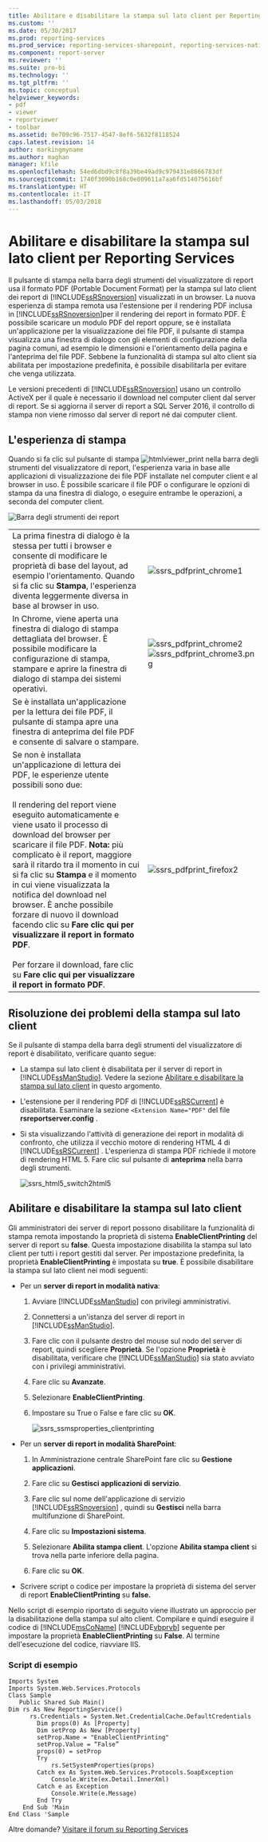 ```yaml
---
title: Abilitare e disabilitare la stampa sul lato client per Reporting Services | Microsoft Docs
ms.custom: ''
ms.date: 05/30/2017
ms.prod: reporting-services
ms.prod_service: reporting-services-sharepoint, reporting-services-native
ms.component: report-server
ms.reviewer: ''
ms.suite: pro-bi
ms.technology: ''
ms.tgt_pltfrm: ''
ms.topic: conceptual
helpviewer_keywords:
- pdf
- viewer
- reportviewer
- toolbar
ms.assetid: 0e709c96-7517-4547-8ef6-5632f8118524
caps.latest.revision: 14
author: markingmyname
ms.author: maghan
manager: kfile
ms.openlocfilehash: 54ed6dbd9c8f8a39be49ad9c979431e8666783df
ms.sourcegitcommit: 1740f3090b168c0e809611a7aa6fd514075616bf
ms.translationtype: HT
ms.contentlocale: it-IT
ms.lasthandoff: 05/03/2018
---
```

# <a name="enable-and-disable-client-side-printing-for-reporting-services"></a>Abilitare e disabilitare la stampa sul lato client per Reporting Services

  Il pulsante di stampa nella barra degli strumenti del visualizzatore di report usa il formato PDF (Portable Document Format) per la stampa sul lato client dei report di [!INCLUDE[ssRSnoversion](../../includes/ssrsnoversion-md.md)] visualizzati in un browser. La nuova esperienza di stampa remota usa l'estensione per il rendering PDF inclusa in [!INCLUDE[ssRSnoversion](../../includes/ssrsnoversion-md.md)]per il rendering dei report in formato PDF. È possibile scaricare un modulo PDF del report oppure, se è installata un'applicazione per la visualizzazione dei file PDF, il pulsante di stampa visualizza una finestra di dialogo con gli elementi di configurazione della pagina comuni, ad esempio le dimensioni e l'orientamento della pagina e l'anteprima del file PDF. Sebbene la funzionalità di stampa sul alto client sia abilitata per impostazione predefinita, è possibile disabilitarla per evitare che venga utilizzata.  
  
 Le versioni precedenti di [!INCLUDE[ssRSnoversion](../../includes/ssrsnoversion-md.md)] usano un controllo ActiveX per il quale è necessario il download nel computer client dal server di report. Se si aggiorna il server di report a SQL Server 2016, il controllo di stampa non viene rimosso dal server di report né dai computer client.  

##  <a name="bkmk_clientside_printexpereince"></a> L'esperienza di stampa  
 Quando si fa clic sul pulsante di stampa ![htmlviewer_print](../../reporting-services/report-server/media/htmlviewer-print.png "htmlviewer_print") nella barra degli strumenti del visualizzatore di report, l'esperienza varia in base alle applicazioni di visualizzazione dei file PDF installate nel computer client e al browser in uso.   È possibile scaricare il file PDF o configurare le opzioni di stampa da una finestra di dialogo, o eseguire entrambe le operazioni, a seconda del computer client.  
  
 ![Barra degli strumenti dei report](../../reporting-services/media/ssrs-htmlviewer-toolbar.png "Barra degli strumenti dei report")  
  
|||  
|-|-|  
|La prima finestra di dialogo è la stessa per tutti i browser e consente di modificare le proprietà di base del layout, ad esempio l'orientamento. Quando si fa clic su **Stampa**, l'esperienza diventa leggermente diversa in base al browser in uso.|![ssrs_pdfprint_chrome1](../../reporting-services/report-server/media/ssrs-pdfprint-chrome1.png "ssrs_pdfprint_chrome1")|  
|In Chrome, viene aperta una finestra di dialogo di stampa dettagliata del browser.   È possibile modificare la configurazione di stampa, stampare e aprire la finestra di dialogo di stampa dei sistemi operativi.|![ssrs_pdfprint_chrome2](../../reporting-services/report-server/media/ssrs-pdfprint-chrome2.png "ssrs_pdfprint_chrome2") ![ssrs_pdfprint_chrome3.png](../../reporting-services/report-server/media/ssrs-pdfprint-chrome3-png.png "ssrs_pdfprint_chrome3.png")|  
|Se è installata un'applicazione per la lettura dei file PDF, il pulsante di stampa apre una finestra di anteprima del file PDF e consente di salvare o stampare.||  
|Se non è installata un'applicazione di lettura dei PDF, le esperienze utente possibili sono due:<br /><br /> Il rendering del report viene eseguito automaticamente e viene usato il processo di download del browser per scaricare il file PDF.   **Nota:** più complicato è il report, maggiore sarà il ritardo tra il momento in cui si fa clic su **Stampa** e il momento in cui viene visualizzata la notifica del download nel browser. È anche possibile forzare di nuovo il download facendo clic su **Fare clic qui per visualizzare il report in formato PDF**.<br /><br /> Per forzare il download, fare clic su **Fare clic qui per visualizzare il report in formato PDF**.|![ssrs_pdfprint_firefox2](../../reporting-services/report-server/media/ssrs-pdfprint-firefox2.png "ssrs_pdfprint_firefox2")|  
  
##  <a name="bkmk_troubleshoot_clientsideprinting"></a> Risoluzione dei problemi della stampa sul lato client  
 Se il pulsante di stampa della barra degli strumenti del visualizzatore di report è disabilitato, verificare quanto segue:  
  
-   La stampa sul lato client è disabilitata per il server di report in [!INCLUDE[ssManStudio](../../includes/ssmanstudio-md.md)]. Vedere la sezione  [Abilitare e disabilitare la stampa sul lato client](#bkmk_enable) in questo argomento.  
  
-   L'estensione per il rendering PDF di [!INCLUDE[ssRSCurrent](../../includes/ssrscurrent-md.md)] è disabilitata. Esaminare la sezione `<Extension Name="PDF"` del file **rsreportserver.config** .  
  
-   Si sta visualizzando l'attività di generazione dei report in modalità di confronto, che utilizza il vecchio motore di rendering HTML 4 di [!INCLUDE[ssRSCurrent](../../includes/ssrscurrent-md.md)] . L'esperienza di stampa PDF richiede il motore di rendering HTML 5.  Fare clic sul pulsante di **anteprima** nella barra degli strumenti.  
  
     ![ssrs_html5_switch2html5](../../reporting-services/report-server/media/ssrs-html5-switch2html5.png "ssrs_html5_switch2html5")  
  
##  <a name="bkmk_enable"></a> Abilitare e disabilitare la stampa sul lato client  
 Gli amministratori dei server di report possono disabilitare la funzionalità di stampa remota impostando la proprietà di sistema **EnableClientPrinting** del server di report su **false**. Questa impostazione disabilita la stampa sul lato client per tutti i report gestiti dal server. Per impostazione predefinita, la proprietà **EnableClientPrinting** è impostata su **true**. È possibile disabilitare la stampa sul lato client nei modi seguenti:  
  
-   Per un **server di report in modalità nativa**:  
  
    1.  Avviare [!INCLUDE[ssManStudio](../../includes/ssmanstudio-md.md)] con privilegi amministrativi.  
  
    2.  Connettersi a un'istanza del server di report in [!INCLUDE[ssManStudio](../../includes/ssmanstudio-md.md)].  
  
    3.  Fare clic con il pulsante destro del mouse sul nodo del server di report, quindi scegliere **Proprietà**. Se l'opzione **Proprietà** è disabilitata, verificare che [!INCLUDE[ssManStudio](../../includes/ssmanstudio-md.md)] sia stato avviato con i privilegi amministrativi.  
  
    4.  Fare clic su **Avanzate**.  
  
    5.  Selezionare **EnableClientPrinting**.  
  
    6.  Impostare su True o False e fare clic su **OK**.  
  
         ![ssrs_ssmsproperties_clientprinting](../../reporting-services/report-server/media/ssrs-ssmsproperties-clientprinting.png "ssrs_ssmsproperties_clientprinting")  
  
-   Per un **server di report in modalità SharePoint**:  
  
    1.  In Amministrazione centrale SharePoint fare clic su **Gestione applicazioni**.  
  
    2.  Fare clic su **Gestisci applicazioni di servizio**.  
  
    3.  Fare clic sul nome dell'applicazione di servizio [!INCLUDE[ssRSnoversion](../../includes/ssrsnoversion-md.md)] , quindi su **Gestisci** nella barra multifunzione di SharePoint.  
  
    4.  Fare clic su **Impostazioni sistema**.  
  
    5.  Selezionare **Abilita stampa client**. L'opzione **Abilita stampa client** si trova nella parte inferiore della pagina.  
  
    6.  Fare clic su **OK**.  
  
-   Scrivere script o codice per impostare la proprietà di sistema del server di report **EnableClientPrinting** su **false.**  
  
 Nello script di esempio riportato di seguito viene illustrato un approccio per la disabilitazione della stampa sul alto client. Compilare e quindi eseguire il codice di [!INCLUDE[msCoName](../../includes/msconame-md.md)] [!INCLUDE[vbprvb](../../includes/vbprvb-md.md)] seguente per impostare la proprietà **EnableClientPrinting** su **False**. Al termine dell'esecuzione del codice, riavviare IIS.  
  
### <a name="sample-script"></a>Script di esempio  
  
```  
Imports System  
Imports System.Web.Services.Protocols  
Class Sample  
   Public Shared Sub Main()  
Dim rs As New ReportingService()  
      rs.Credentials = System.Net.CredentialCache.DefaultCredentials  
        Dim props(0) As [Property]  
        Dim setProp As New [Property]  
        setProp.Name = "EnableClientPrinting"  
        setProp.Value = “False”   
        props(0) = setProp  
        Try  
            rs.SetSystemProperties(props)  
        Catch ex As System.Web.Services.Protocols.SoapException  
            Console.Write(ex.Detail.InnerXml)  
        Catch e as Exception  
            Console.Write(e.Message)  
        End Try  
    End Sub 'Main  
End Class 'Sample  
```

Altre domande? [Visitare il forum su Reporting Services](http://go.microsoft.com/fwlink/?LinkId=620231)
